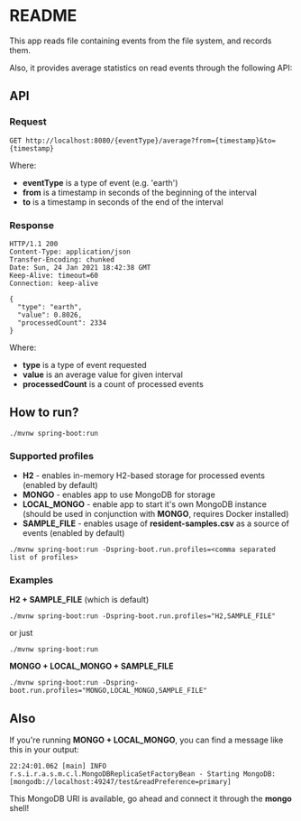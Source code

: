 # README

This app reads file containing events from the file system, and records them.

Also, it provides average statistics on read events through the following API:

## API

### Request
```
GET http://localhost:8080/{eventType}/average?from={timestamp}&to={timestamp}
```
Where:
 * **eventType** is a type of event (e.g. 'earth')
 * **from** is a timestamp in seconds of the beginning of the interval
 * **to** is a timestamp in seconds of the end of the interval
 
### Response
```
HTTP/1.1 200 
Content-Type: application/json
Transfer-Encoding: chunked
Date: Sun, 24 Jan 2021 18:42:38 GMT
Keep-Alive: timeout=60
Connection: keep-alive

{
  "type": "earth",
  "value": 0.8026,
  "processedCount": 2334
}
```
Where:
 * **type** is a type of event requested
 * **value** is an average value for given interval
 * **processedCount** is a count of processed events
 
## How to run?

```
./mvnw spring-boot:run
```

### Supported profiles

* **H2** - enables in-memory H2-based storage for processed events (enabled by default)
* **MONGO** - enables app to use MongoDB for storage
* **LOCAL_MONGO** - enable app to start it's own MongoDB instance (should be used in conjunction with **MONGO**, requires Docker installed)
* **SAMPLE_FILE** - enables usage of **resident-samples.csv** as a source of events (enabled by default)

```
./mvnw spring-boot:run -Dspring-boot.run.profiles=<comma separated list of profiles>
```

### Examples

**H2 + SAMPLE_FILE** (which is default)
```
./mvnw spring-boot:run -Dspring-boot.run.profiles="H2,SAMPLE_FILE"
```
or just
```
./mvnw spring-boot:run
```

**MONGO + LOCAL_MONGO + SAMPLE_FILE**
```
./mvnw spring-boot:run -Dspring-boot.run.profiles="MONGO,LOCAL_MONGO,SAMPLE_FILE"
```

## Also

If you're running **MONGO + LOCAL_MONGO**, you can find a message like this in your output:
```
22:24:01.062 [main] INFO  r.s.i.r.a.s.m.c.l.MongoDBReplicaSetFactoryBean - Starting MongoDB: [mongodb://localhost:49247/test&readPreference=primary]
```

This MongoDB URI is available, go ahead and connect it through the **mongo** shell!